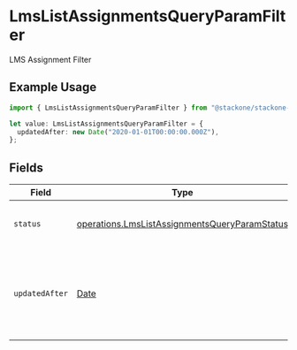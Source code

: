 # LmsListAssignmentsQueryParamFilter

LMS Assignment Filter

## Example Usage

```typescript
import { LmsListAssignmentsQueryParamFilter } from "@stackone/stackone-client-ts/sdk/models/operations";

let value: LmsListAssignmentsQueryParamFilter = {
  updatedAfter: new Date("2020-01-01T00:00:00.000Z"),
};
```

## Fields

| Field                                                                                                                 | Type                                                                                                                  | Required                                                                                                              | Description                                                                                                           | Example                                                                                                               |
| --------------------------------------------------------------------------------------------------------------------- | --------------------------------------------------------------------------------------------------------------------- | --------------------------------------------------------------------------------------------------------------------- | --------------------------------------------------------------------------------------------------------------------- | --------------------------------------------------------------------------------------------------------------------- |
| `status`                                                                                                              | [operations.LmsListAssignmentsQueryParamStatus](../../../sdk/models/operations/lmslistassignmentsqueryparamstatus.md) | :heavy_minus_sign:                                                                                                    | Filter to select assignment by status                                                                                 |                                                                                                                       |
| `updatedAfter`                                                                                                        | [Date](https://developer.mozilla.org/en-US/docs/Web/JavaScript/Reference/Global_Objects/Date)                         | :heavy_minus_sign:                                                                                                    | Use a string with a date to only select results updated after that given date                                         | 2020-01-01T00:00:00.000Z                                                                                              |